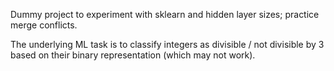 Dummy project to experiment with sklearn and hidden layer sizes; practice merge conflicts.

The underlying ML task is to classify integers as divisible / not divisible by 3 based on their binary representation (which may not work).
